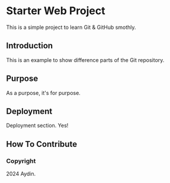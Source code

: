 # Starter Web Project

This is a simple project to learn Git & GitHub smothly.

## Introduction

This is an example to show difference parts of the Git repository.

## Purpose

As a purpose, it's for purpose.

## Deployment

Deployment section. Yes!

## How To Contribute

### Copyright

2024 Aydin.
